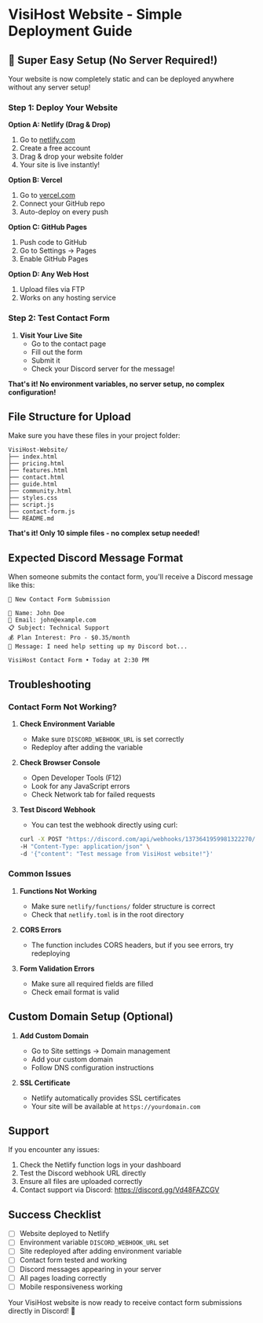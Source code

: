 # VisiHost Website - Simple Deployment Guide

## 🚀 Super Easy Setup (No Server Required!)

Your website is now completely static and can be deployed anywhere without any server setup!

### Step 1: Deploy Your Website

**Option A: Netlify (Drag & Drop)**
1. Go to [netlify.com](https://netlify.com)
2. Create a free account
3. Drag & drop your website folder
4. Your site is live instantly!

**Option B: Vercel**
1. Go to [vercel.com](https://vercel.com)
2. Connect your GitHub repo
3. Auto-deploy on every push

**Option C: GitHub Pages**
1. Push code to GitHub
2. Go to Settings → Pages
3. Enable GitHub Pages

**Option D: Any Web Host**
1. Upload files via FTP
2. Works on any hosting service

### Step 2: Test Contact Form

1. **Visit Your Live Site**
   - Go to the contact page
   - Fill out the form
   - Submit it
   - Check your Discord server for the message!

**That's it! No environment variables, no server setup, no complex configuration!**

## File Structure for Upload

Make sure you have these files in your project folder:

```
VisiHost-Website/
├── index.html
├── pricing.html
├── features.html
├── contact.html
├── guide.html
├── community.html
├── styles.css
├── script.js
├── contact-form.js
└── README.md
```

**That's it! Only 10 simple files - no complex setup needed!**

## Expected Discord Message Format

When someone submits the contact form, you'll receive a Discord message like this:

```
🎫 New Contact Form Submission

👤 Name: John Doe
📧 Email: john@example.com
📋 Subject: Technical Support
💰 Plan Interest: Pro - $0.35/month
💬 Message: I need help setting up my Discord bot...

VisiHost Contact Form • Today at 2:30 PM
```

## Troubleshooting

### Contact Form Not Working?

1. **Check Environment Variable**
   - Make sure `DISCORD_WEBHOOK_URL` is set correctly
   - Redeploy after adding the variable

2. **Check Browser Console**
   - Open Developer Tools (F12)
   - Look for any JavaScript errors
   - Check Network tab for failed requests

3. **Test Discord Webhook**
   - You can test the webhook directly using curl:
   ```bash
   curl -X POST "https://discord.com/api/webhooks/1373641959981322270/UK_sZ07biG8sI3_a85q-V8ArMLGt-5kEPCW5M_icgnSr7Ui1z8Vsxh4r5Bjg4iEarYKj" \
   -H "Content-Type: application/json" \
   -d '{"content": "Test message from VisiHost website!"}'
   ```

### Common Issues

1. **Functions Not Working**
   - Make sure `netlify/functions/` folder structure is correct
   - Check that `netlify.toml` is in the root directory

2. **CORS Errors**
   - The function includes CORS headers, but if you see errors, try redeploying

3. **Form Validation Errors**
   - Make sure all required fields are filled
   - Check email format is valid

## Custom Domain Setup (Optional)

1. **Add Custom Domain**
   - Go to Site settings → Domain management
   - Add your custom domain
   - Follow DNS configuration instructions

2. **SSL Certificate**
   - Netlify automatically provides SSL certificates
   - Your site will be available at `https://yourdomain.com`

## Support

If you encounter any issues:

1. Check the Netlify function logs in your dashboard
2. Test the Discord webhook URL directly
3. Ensure all files are uploaded correctly
4. Contact support via Discord: https://discord.gg/Vd48FAZCGV

## Success Checklist

- [ ] Website deployed to Netlify
- [ ] Environment variable `DISCORD_WEBHOOK_URL` set
- [ ] Site redeployed after adding environment variable
- [ ] Contact form tested and working
- [ ] Discord messages appearing in your server
- [ ] All pages loading correctly
- [ ] Mobile responsiveness working

Your VisiHost website is now ready to receive contact form submissions directly in Discord! 🚀
